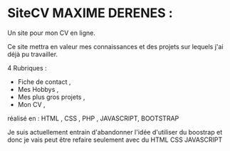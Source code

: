 # SiteCV MAXIME DERENES :
Un site pour mon CV en ligne.

Ce site mettra en valeur mes connaissances et des projets sur lequels j'ai déjà pu travailler.

4 Rubriques :
- Fiche de contact ,
- Mes Hobbys ,
- Mes plus gros projets ,
- Mon CV ,

réalisé en : HTML , CSS , PHP , JAVASCRIPT, BOOTSTRAP

Je suis actuellement entrain d'abandonner l'idée d'utiliser du boostrap et donc je vais peut être refaire seulement avec du HTML CSS JAVASCRIPT 
